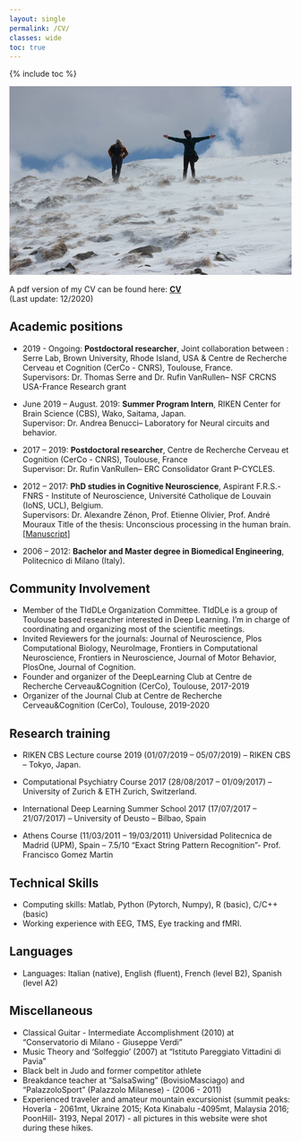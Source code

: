 ```yaml
---
layout: single
permalink: /CV/
classes: wide
toc: true
---
```

{% include toc %}

<img src="/assets/images/CVpic.jpg" alt="climbing up"> 

A pdf version of my CV can be found here: <a href="/pdf/CValamia2020git.pdf" target="_blank"><b>CV</b></a><br> (Last update: 12/2020)


## Academic positions
* 2019 - Ongoing: **Postdoctoral researcher**, Joint collaboration between : Serre Lab, Brown University, Rhode Island, USA & Centre de Recherche Cerveau et Cognition (CerCo - CNRS), Toulouse, France. <br />
Supervisors: Dr. Thomas Serre and Dr. Rufin VanRullen– NSF CRCNS USA-France Research grant

* June 2019 – August. 2019: **Summer Program Intern**, RIKEN Center for Brain Science (CBS), Wako, Saitama, Japan. <br />
Supervisor: Dr. Andrea Benucci– Laboratory for Neural circuits and behavior. <br />

* 2017 – 2019: **Postdoctoral researcher**, Centre de Recherche Cerveau et Cognition (CerCo - CNRS), Toulouse, France  <br />
Supervisor: Dr. Rufin VanRullen– ERC Consolidator Grant P-CYCLES.  <br />

* 2012 – 2017: **PhD studies in Cognitive Neuroscience**, Aspirant F.R.S.-FNRS - Institute of Neuroscience, Université Catholique de Louvain (IoNS, UCL), Belgium. <br />
Supervisors: Dr. Alexandre Zénon, Prof. Etienne Olivier, Prof. André Mouraux 
Title of the thesis: Unconscious processing in the human brain. [[Manuscript]](https://dial.uclouvain.be/pr/boreal/object/boreal%3A187768/datastream/PDF_01/view) <br>

* 2006 – 2012: **Bachelor and Master degree in Biomedical Engineering**, Politecnico di Milano (Italy). <br />

## Community Involvement 
* Member of the TIdDLe Organization Committee. TIdDLe is a group of Toulouse based researcher interested in Deep Learning. I’m in charge of coordinating and organizing most of the scientific meetings.
* Invited Reviewers for the journals: Journal of Neuroscience, Plos Computational Biology, NeuroImage, Frontiers in Computational Neuroscience, Frontiers in Neuroscience, Journal of Motor Behavior, PlosOne, Journal of Cognition. 
* Founder and organizer of the DeepLearning Club at Centre de Recherche Cerveau&Cognition (CerCo), Toulouse, 2017-2019
* Organizer of the Journal Club at Centre de Recherche Cerveau&Cognition (CerCo), Toulouse, 2019-2020


## Research training
* RIKEN CBS Lecture course 2019 (01/07/2019 – 05/07/2019) – RIKEN CBS – Tokyo, Japan. <br />

* Computational Psychiatry Course 2017 (28/08/2017 – 01/09/2017) – University of Zurich & ETH Zurich, Switzerland. <br />

* International Deep Learning Summer School 2017 (17/07/2017 – 21/07/2017) – University of Deusto – Bilbao, Spain <br />

* Athens Course (11/03/2011 – 19/03/2011) Universidad Politecnica de Madrid (UPM), Spain – 7.5/10
“Exact String Pattern Recognition”- Prof. Francisco Gomez Martin <br />


## Technical Skills 
* Computing skills: Matlab, Python (Pytorch, Numpy), R (basic), C/C++ (basic)
* Working experience with EEG, TMS, Eye tracking and fMRI.

## Languages
* Languages: Italian (native), English (fluent), French (level B2), Spanish (level A2)

## Miscellaneous
* Classical Guitar - Intermediate Accomplishment (2010) at “Conservatorio di Milano - Giuseppe Verdi”
* Music Theory and ‘Solfeggio’ (2007) at “Istituto Pareggiato Vittadini di Pavia”
* Black belt in Judo and former competitor athlete
* Breakdance teacher at “SalsaSwing” (BovisioMasciago) and “PalazzoloSport” (Palazzolo Milanese) - (2006 - 2011)
* Experienced traveler and amateur mountain excursionist (summit peaks: Hoverla - 2061mt, Ukraine 2015; Kota Kinabalu -4095mt, Malaysia 2016; PoonHill- 3193, Nepal 2017) - all pictures in this website were shot during these hikes.

